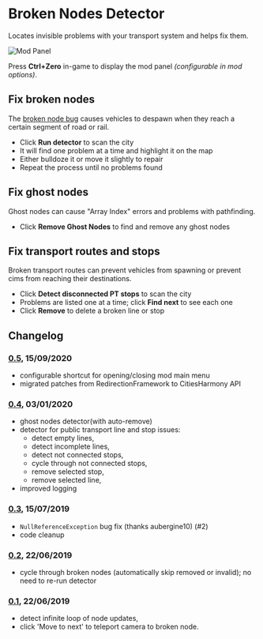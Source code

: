 # Broken Nodes Detector

Locates invisible problems with your transport system and helps fix them.

![Mod Panel](https://user-images.githubusercontent.com/1386719/72827820-63b60400-3c73-11ea-9f24-740eb4dd8da7.png)

Press **Ctrl+Zero** in-game to display the mod panel _(configurable in mod options)_.

## Fix broken nodes

The [broken node bug](https://github.com/CitiesSkylinesMods/TMPE/issues/277) causes vehicles to despawn when they reach a certain segment of road or rail.

* Click **Run detector** to scan the city
* It will find one problem at a time and highlight it on the map
* Either bulldoze it or move it slightly to repair
* Repeat the process until no problems found

## Fix ghost nodes

Ghost nodes can cause "Array Index" errors and problems with pathfinding.

* Click **Remove Ghost Nodes** to find and remove any ghost nodes

## Fix transport routes and stops

Broken transport routes can prevent vehicles from spawning or prevent cims from reaching their destinations.

* Click **Detect disconnected PT stops** to scan the city
* Problems are listed one at a time; click **Find next** to see each one
* Click **Remove** to delete a broken line or stop

## Changelog

### [0.5](https://github.com/CitiesSkylinesMods/BrokenNodeDetector/compare/0.4...0.5), 15/09/2020

- configurable shortcut for opening/closing mod main menu
- migrated patches from RedirectionFramework to CitiesHarmony API

### [0.4](https://github.com/CitiesSkylinesMods/BrokenNodeDetector/compare/0.3...0.4), 03/01/2020

- ghost nodes detector(with auto-remove)
- detector for public transport line and stop issues:
  - detect empty lines,
  - detect incomplete lines,
  - detect not connected stops,
  - cycle through not connected stops,
  - remove selected stop,
  - remove selected line,
- improved logging

### [0.3](https://github.com/CitiesSkylinesMods/BrokenNodeDetector/compare/0.2...0.3), 15/07/2019

- `NullReferenceException` bug fix (thanks aubergine10) (#2)
- code cleanup

### [0.2](https://github.com/CitiesSkylinesMods/BrokenNodeDetector/compare/0.1...0.2), 22/06/2019

- cycle through broken nodes (automatically skip removed or invalid); no need to re-run detector

### [0.1](https://github.com/CitiesSkylinesMods/BrokenNodeDetector/releases/tag/0.1), 22/06/2019

- detect infinite loop of node updates,
- click 'Move to next' to teleport camera to broken node.
